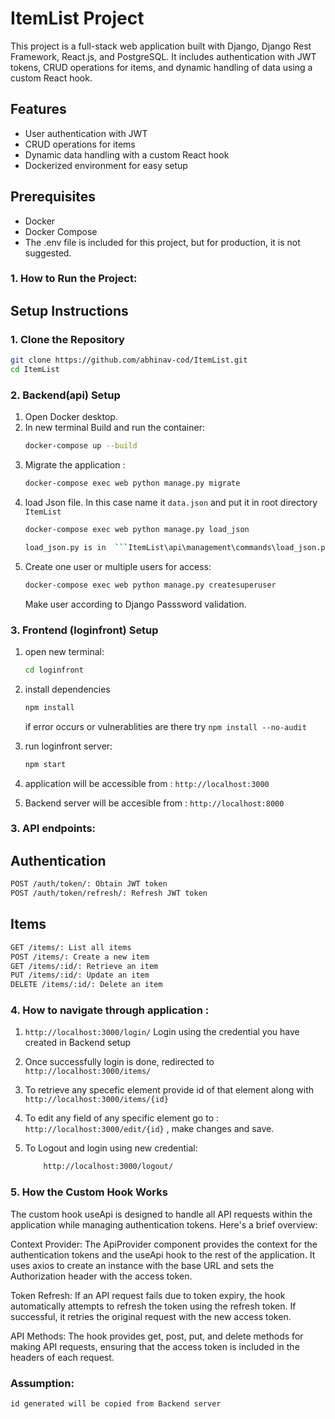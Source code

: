 # ItemList Project

This project is a full-stack web application built with Django, Django Rest Framework, React.js, and PostgreSQL. It includes authentication with JWT tokens, CRUD operations for items, and dynamic handling of data using a custom React hook.

## Features

- User authentication with JWT
- CRUD operations for items
- Dynamic data handling with a custom React hook
- Dockerized environment for easy setup

## Prerequisites

- Docker
- Docker Compose
- The .env file is included for this project, but for production, it is not suggested.

### 1. How to Run the Project:

## Setup Instructions

### 1. Clone the Repository
```sh
git clone https://github.com/abhinav-cod/ItemList.git
cd ItemList
```

### 2. Backend(api) Setup
1. Open Docker desktop.
2. In new terminal Build and run the container:
   ```sh
   docker-compose up --build
   ```
3. Migrate the application :
   ```sh
   docker-compose exec web python manage.py migrate
   ```
4. load Json file. In this case name it ```data.json``` and put it in root directory ```ItemList```
   ```sh
   docker-compose exec web python manage.py load_json
   ```
   ```sh
   load_json.py is in  ```ItemList\api\management\commands\load_json.py''' if you want to change file name.
   ```
5. Create one user or multiple users for access:
   ```sh
   docker-compose exec web python manage.py createsuperuser
   ```
   Make user according to Django Passsword validation.  

### 3. Frontend (loginfront) Setup
1. open new terminal:
   ```sh
   cd loginfront
   ```
2. install dependencies
   ```sh
   npm install
   ```
   if error occurs or vulnerablities are there try ```npm install --no-audit```

3. run loginfront server:
   ```sh
   npm start
   ```
4. application will be accessible from : ```http://localhost:3000```
5. Backend server will be accesible from : ```http://localhost:8000```

### 3. API endpoints:
## Authentication
```sh
POST /auth/token/: Obtain JWT token
POST /auth/token/refresh/: Refresh JWT token
```
## Items
```sh
GET /items/: List all items
POST /items/: Create a new item
GET /items/:id/: Retrieve an item
PUT /items/:id/: Update an item
DELETE /items/:id/: Delete an item
```

### 4. How to navigate through application :
1. ```http://localhost:3000/login/```
  Login using the credential you have created in Backend setup

2. Once successfully login is done, redirected to ```http://localhost:3000/items/```

3. To retrieve any specefic element provide id of that element along with ```http://localhost:3000/items/{id}```

4. To edit any field of any specific element go to : ```http://localhost:3000/edit/{id}``` , make changes and save.

5. To Logout and login using new credential:
   ```sh
       http://localhost:3000/logout/
   ```





### 5. How the Custom Hook Works
The custom hook useApi is designed to handle all API requests within the application while managing authentication tokens. Here's a brief overview:

Context Provider:
The ApiProvider component provides the context for the authentication tokens and the useApi hook to the rest of the application. It uses axios to create an instance with the base URL and sets the Authorization header with the access token.

Token Refresh:
If an API request fails due to token expiry, the hook automatically attempts to refresh the token using the refresh token. If successful, it retries the original request with the new access token.

API Methods:
The hook provides get, post, put, and delete methods for making API requests, ensuring that the access token is included in the headers of each request.




### Assumption:
``` id generated will be copied from Backend server ``` 

   

